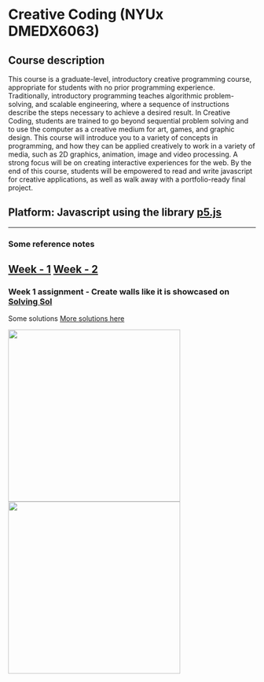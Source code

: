 # Creative Coding (NYUx DMEDX6063)

## Course description
This course is a graduate-level, introductory creative programming course, appropriate for students with no prior programming experience. Traditionally, introductory programming teaches algorithmic problem-solving, and scalable engineering, where a sequence of instructions describe the steps necessary to achieve a desired result. In Creative Coding, students are trained to go beyond sequential problem solving and to use the computer as a creative medium for art, games, and graphic design. This course will introduce you to a variety of concepts in programming, and how they can be applied creatively to work in a variety of media, such as 2D graphics, animation, image and video processing. A strong focus will be on creating interactive experiences for the web. By the end of this course, students will be empowered to read and write javascript for creative applications, as well as walk away with a portfolio-ready final project.

## Platform: Javascript using the library [p5.js](p5js.org)
----
### Some reference notes
[Week - 1](https://github.com/M87K452b/creative-codingitp-nyu-edx/tree/main/Week-1#readme)
[Week - 2](https://github.com/M87K452b/creative-codingitp-nyu-edx/blob/main/Week-2/readme.md)
----

### Week 1 assignment - Create walls like it is showcased on [Solving Sol](solvingsol.com)

Some solutions [More solutions here](https://github.com/M87K452b/creative-codingitp-nyu-edx/blob/main/week1_HW_solvingsol/readme.md)

<img align="left" src="https://github.com/M87K452b/creative-codingitp-nyu-edx/blob/main/week1_HW_solvingsol/Solutions_SolivngSol/solvingsol_No7.png" width="350">
<img align="left" src="https://github.com/M87K452b/creative-codingitp-nyu-edx/blob/main/week1_HW_solvingsol/Solutions_SolivngSol/solvingsol_No8.png" width="350">

